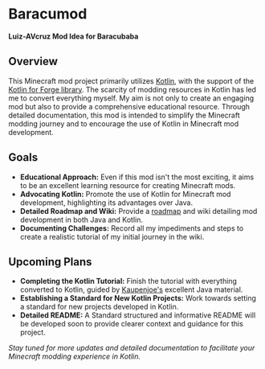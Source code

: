 # Baracumod
**Luiz-AVcruz Mod Idea for Baracubaba**

## Overview
This Minecraft mod project primarily utilizes [Kotlin](https://kotlinlang.org/), with the support of the [Kotlin for Forge library](https://www.curseforge.com/minecraft/mc-mods/kotlin-for-forge). The scarcity of modding resources in Kotlin has led me to convert everything myself. My aim is not only to create an engaging mod but also to provide a comprehensive educational resource. Through detailed documentation, this mod is intended to simplify the Minecraft modding journey and to encourage the use of Kotlin in Minecraft mod development.

## Goals
- **Educational Approach:** Even if this mod isn't the most exciting, it aims to be an excellent learning resource for creating Minecraft mods.
- **Advocating Kotlin:** Promote the use of Kotlin for Minecraft mod development, highlighting its advantages over Java.
- **Detailed Roadmap and Wiki:** Provide a [roadmap](https://roadmap.sh/r?id=656dbfc65145316d25b5a6da) and wiki detailing mod development in both Java and Kotlin.
- **Documenting Challenges:** Record all my impediments and steps to create a realistic tutorial of my initial journey in the wiki.

## Upcoming Plans
- **Completing the Kotlin Tutorial:** Finish the tutorial with everything converted to Kotlin, guided by [Kaupenjoe's](https://www.youtube.com/@ModdingByKaupenjoe) excellent Java material.
- **Establishing a Standard for New Kotlin Projects:** Work towards setting a standard for new projects developed in Kotlin.
- **Detailed README:** A Standard structured and informative README will be developed soon to provide clearer context and guidance for this project.

_Stay tuned for more updates and detailed documentation to facilitate your Minecraft modding experience in Kotlin._ 

